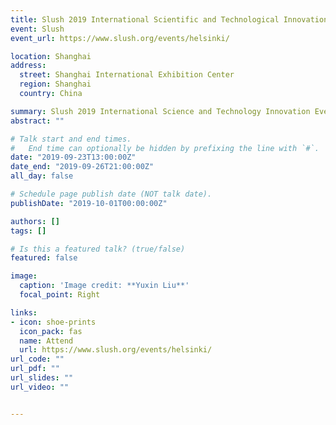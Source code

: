 ```yaml
---
title: Slush 2019 International Scientific and Technological Innovation Event
event: Slush
event_url: https://www.slush.org/events/helsinki/

location: Shanghai
address:
  street: Shanghai International Exhibition Center
  region: Shanghai
  country: China

summary: Slush 2019 International Science and Technology Innovation Event.
abstract: ""

# Talk start and end times.
#   End time can optionally be hidden by prefixing the line with `#`.
date: "2019-09-23T13:00:00Z"
date_end: "2019-09-26T21:00:00Z"
all_day: false

# Schedule page publish date (NOT talk date).
publishDate: "2019-10-01T00:00:00Z"

authors: []
tags: []

# Is this a featured talk? (true/false)
featured: false

image:
  caption: 'Image credit: **Yuxin Liu**'
  focal_point: Right

links:
- icon: shoe-prints
  icon_pack: fas
  name: Attend
  url: https://www.slush.org/events/helsinki/
url_code: ""
url_pdf: ""
url_slides: ""
url_video: ""


---
```



